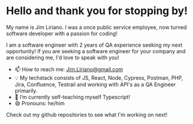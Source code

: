 # Hello and thank you for stopping by!

My name is Jim Liriano. I was a once public service employee, now turned software developer with a passion for coding!

I am a software engineer with 2 years of QA experience seeking my next opportunity! If you are seeking a software engineer for your company and are considering me, I'd love to speak with you!

- 📫 How to reach me: [Jim.Liriano@gmail.com](mailto:jim.liriano@gmail.com)
- :bulb: My techstack consists of JS, React, Node, Cypress, Postman, PHP, Jira, Confluence, Testrail and working with API's as a QA Engineer primarily.
- :brain: I’m currently self-teaching myself Typescript!
- :smile: Pronouns: he/him

Check out my github repositories to see what I'm working on next!

<!---
Jim2620/Jim2620 is a ✨ special ✨ repository because its `README.md` (this file) appears on your GitHub profile.
You can click the Preview link to take a look at your changes.
--->

